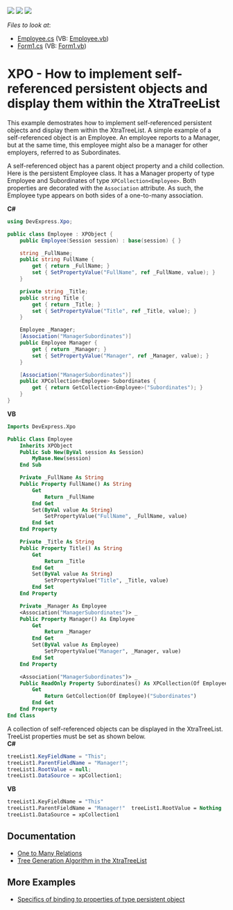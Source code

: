 <!-- default badges list -->
![](https://img.shields.io/endpoint?url=https://codecentral.devexpress.com/api/v1/VersionRange/128586024/13.1.4%2B)
[![](https://img.shields.io/badge/Open_in_DevExpress_Support_Center-FF7200?style=flat-square&logo=DevExpress&logoColor=white)](https://supportcenter.devexpress.com/ticket/details/E744)
[![](https://img.shields.io/badge/📖_How_to_use_DevExpress_Examples-e9f6fc?style=flat-square)](https://docs.devexpress.com/GeneralInformation/403183)
<!-- default badges end -->
<!-- default file list -->
*Files to look at*:

* [Employee.cs](./CS/CS/Employee.cs) (VB: [Employee.vb](./VB/CS/Employee.vb))
* [Form1.cs](./CS/CS/Form1.cs) (VB: [Form1.vb](./VB/CS/Form1.vb))
<!-- default file list end -->
# XPO - How to implement self-referenced persistent objects and display them within the XtraTreeList

This example demostrates how to implement self-referenced persistent objects and display them within the XtraTreeList. A simple example of a self-referenced object is an Employee. An employee reports to a Manager, but at the same time, this employee might also be a manager for other employers, referred to as Subordinates.

A self-referenced object has a parent object property and a child collection. Here is the persistent Employee class. It has a Manager property of type Employee and Subordinates of type `XPCollection<Employee>`. Both properties are decorated with the `Association` attribute. As such, the Employee type appears on both sides of a one-to-many association.  

**C#**
```cs  
using DevExpress.Xpo;  

public class Employee : XPObject {  
    public Employee(Session session) : base(session) { }  

    string _FullName;  
    public string FullName {  
        get { return _FullName; }  
        set { SetPropertyValue("FullName", ref _FullName, value); }  
    }  

    private string _Title;  
    public string Title {  
        get { return _Title; }  
        set { SetPropertyValue("Title", ref _Title, value); }  
    }  

    Employee _Manager;  
    [Association("ManagerSubordinates")]  
    public Employee Manager {  
        get { return _Manager; }  
        set { SetPropertyValue("Manager", ref _Manager, value); }  
    }  

    [Association("ManagerSubordinates")]  
    public XPCollection<Employee> Subordinates {  
        get { return GetCollection<Employee>("Subordinates"); }  
    }  
}  
```  
**VB**  
```vb  
Imports DevExpress.Xpo  

Public Class Employee  
    Inherits XPObject  
    Public Sub New(ByVal session As Session)  
        MyBase.New(session)  
    End Sub  

    Private _FullName As String  
    Public Property FullName() As String  
        Get  
            Return _FullName  
        End Get  
        Set(ByVal value As String)  
            SetPropertyValue("FullName", _FullName, value)  
        End Set  
    End Property  

    Private _Title As String  
    Public Property Title() As String  
        Get  
            Return _Title  
        End Get  
        Set(ByVal value As String)  
            SetPropertyValue("Title", _Title, value)  
        End Set  
    End Property  

    Private _Manager As Employee  
    <Association("ManagerSubordinates")> _  
    Public Property Manager() As Employee  
        Get  
            Return _Manager  
        End Get  
        Set(ByVal value As Employee)  
            SetPropertyValue("Manager", _Manager, value)  
        End Set  
    End Property  

    <Association("ManagerSubordinates")> _  
    Public ReadOnly Property Subordinates() As XPCollection(Of Employee)  
        Get  
            Return GetCollection(Of Employee)("Subordinates")  
        End Get  
    End Property  
End Class  
```  
  
A collection of self-referenced objects can be displayed in the XtraTreeList. TreeList properties must be set as shown below.  
**C#**  
```cs  
treeList1.KeyFieldName = "This";  
treeList1.ParentFieldName = "Manager!";  
treeList1.RootValue = null;  
treeList1.DataSource = xpCollection1;  
```  
**VB**    
```vb  
treeList1.KeyFieldName = "This"  
treeList1.ParentFieldName = "Manager!"  treeList1.RootValue = Nothing  
treeList1.DataSource = xpCollection1  
```  
  
## Documentation
* [One to Many Relations](https://docs.devexpress.com/XPO/2257/getting-started/tutorial-2-relations-one-to-many?v=19.2) 
* [Tree Generation Algorithm in the XtraTreeList](https://docs.devexpress.com/WindowsForms/198/controls-and-libraries/tree-list/feature-center/data-binding/tree-generation-algorithm-in-the-tree-list)
## More Examples
* [Specifics of binding to properties of type persistent object](https://supportcenter.devexpress.com/ticket/details/a2783/specifics-of-binding-to-properties-of-type-persistent-object)  


